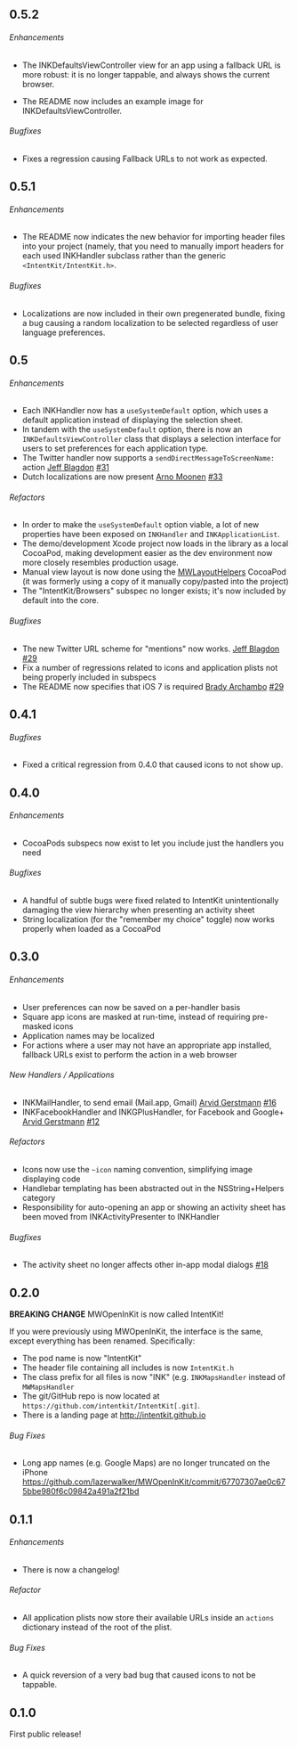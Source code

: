 ## 0.5.2

###### Enhancements
* The INKDefaultsViewController view for an app using a fallback URL is more robust:
  it is no longer tappable, and always shows the current browser.

* The README now includes an example image for INKDefaultsViewController.

###### Bugfixes
* Fixes a regression causing Fallback URLs to not work as expected.

## 0.5.1

###### Enhancements

* The README now indicates the new behavior for importing header files into your
  project (namely, that you need to manually import headers for each used INKHandler
  subclass rather than the generic `<IntentKit/IntentKit.h>`.

###### Bugfixes
* Localizations are now included in their own pregenerated bundle, fixing a bug
causing a random localization to be selected regardless of user language preferences.


## 0.5

###### Enhancements
* Each INKHandler now has a `useSystemDefault` option, which uses a default
application instead of displaying the selection sheet.
* In tandem with the `useSystemDefault` option, there is now an
`INKDefaultsViewController` class that displays a selection interface for
users to set preferences for each application type.
* The Twitter handler now supports a `sendDirectMessageToScreenName:` action
  [Jeff Blagdon](https://github.com/jefflovejapan) [#31](https://github.com/intentkit/IntentKit/pull/31)
* Dutch localizations are now present
  [Arno Moonen](https://github.com/itavero) [#33](https://github.com/intentkit/IntentKit/pull/33)

###### Refactors
* In order to make the `useSystemDefault` option viable, a lot of new properties
have been exposed on `INKHandler` and `INKApplicationList`.
* The demo/development Xcode project now loads in the library as a local CocoaPod,
making development easier as the dev environment now more closely resembles
production usage.
* Manual view layout is now done using the [MWLayoutHelpers](http://github.com/lazerwalker/mwlayouthelpers) CocoaPod (it
  was formerly using a copy of it manually copy/pasted into the project)
* The "IntentKit/Browsers" subspec no longer exists; it's now included by default into the core.

###### Bugfixes
* The new Twitter URL scheme for "mentions" now works.
[Jeff Blagdon](https://github.com/jefflovejapan) [#29](https://github.com/intentkit/IntentKit/pull/29)
* Fix a number of regressions related to icons and application plists not being properly included in subspecs
* The README now specifies that iOS 7 is required
[Brady Archambo](https://github.com/bradya) [#29](https://github.com/intentkit/IntentKit/pull/28)

## 0.4.1

###### Bugfixes
* Fixed a critical regression from 0.4.0 that caused icons to not show up.

## 0.4.0

###### Enhancements
* CocoaPods subspecs now exist to let you include just the handlers you need

###### Bugfixes
* A handful of subtle bugs were fixed related to IntentKit unintentionally
  damaging the view hierarchy when presenting an activity sheet
* String localization (for the "remember my choice" toggle) now works properly
  when loaded as a CocoaPod


## 0.3.0

###### Enhancements

* User preferences can now be saved on a per-handler basis
* Square app icons are masked at run-time, instead of requiring pre-masked icons
* Application names may be localized
* For actions where a user may not have an appropriate app installed, fallback
  URLs exist to perform the action in a web browser

###### New Handlers / Applications
* INKMailHandler, to send email (Mail.app, Gmail)
  [Arvid Gerstmann](https://github.com/Leandros) [#16](https://github.com/intentkit/IntentKit/pull/16)
* INKFacebookHandler and INKGPlusHandler, for Facebook and Google+
  [Arvid Gerstmann](https://github.com/Leandros) [#12](https://github.com/intentkit/IntentKit/pull/12)

###### Refactors
* Icons now use the `~icon` naming convention, simplifying image displaying code
* Handlebar templating has been abstracted out in the NSString+Helpers category
* Responsibility for auto-opening an app or showing an activity sheet has been
  moved from INKActivityPresenter to INKHandler

###### Bugfixes
* The activity sheet no longer affects other in-app modal dialogs
  [#18](https://github.com/intentkit/IntentKit/issues/18)

## 0.2.0

**BREAKING CHANGE** MWOpenInKit is now called IntentKit!

If you were previously using MWOpenInKit, the interface is the same, except
everything has been renamed. Specifically:

* The pod name is now "IntentKit"
* The header file containing all includes is now `IntentKit.h`
* The class prefix for all files is now "INK" (e.g. `INKMapsHandler` instead of
  `MWMapsHandler`
* The git/GitHub repo is now located at `https://github.com/intentkit/IntentKit[.git]`.
* There is a landing page at http://intentkit.github.io

###### Bug Fixes

* Long app names (e.g. Google Maps) are no longer truncated on the iPhone
  https://github.com/lazerwalker/MWOpenInKit/commit/67707307ae0c675bbe980f6c09842a491a2f21bd


## 0.1.1

###### Enhancements

* There is now a changelog!

###### Refactor

* All application plists now store their available URLs inside an `actions`
  dictionary instead of the root of the plist.

###### Bug Fixes

* A quick reversion of a very bad bug that caused icons to not be tappable.


## 0.1.0

First public release!
